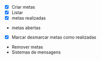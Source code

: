 - [x] Criar metas
- [x] Listar 
 - [x] metas realizadas
 - metas abertas
- [x] Marcar desmarcar metas como realizadas
- Remover metas
- Sistemas de mensagens